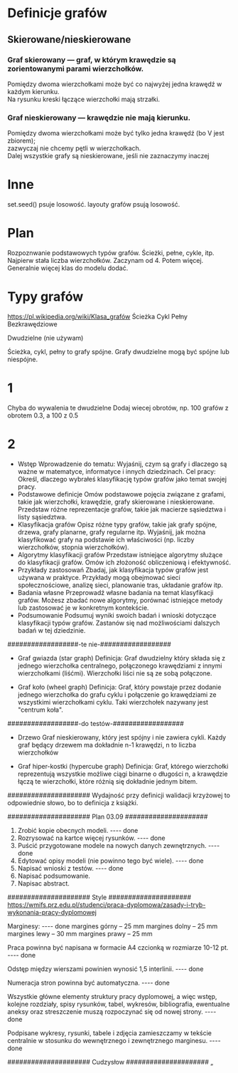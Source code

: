 # Definicje grafów

## Skierowane/nieskierowane

### Graf skierowany — graf, w którym krawędzie są zorientowanymi parami wierzchołków.  
Pomiędzy dwoma wierzchołkami może być co najwyżej jedna krawędź w każdym kierunku.  
Na rysunku kreski łączące wierzchołki mają strzałki.

### Graf nieskierowany — krawędzie nie mają kierunku.  
Pomiędzy dwoma wierzchołkami może być tylko jedna krawędź (bo V jest zbiorem);  
zazwyczaj nie chcemy pętli w wierzchołkach.  
Dalej wszystkie grafy są nieskierowane, jeśli nie zaznaczymy inaczej

# Inne
set.seed() psuje losowość.
layouty grafów psują losowość.

# Plan
Rozpoznwanie podstawowych typów grafów.
Ścieżki, pełne, cykle, itp.
Najpierw stała liczba wierzchołków. Zaczynam od 4. Potem więcej.
Generalnie więcej klas do modelu dodać.

# Typy grafów
https://pl.wikipedia.org/wiki/Klasa_grafów
Ścieżka
Cykl
Pełny
Bezkrawędziowe

Dwudzielne (nie używam)

Ścieżka, cykl, pełny to grafy spójne.
Grafy dwudzielne mogą być spójne lub niespójne. 

# 1
Chyba do wywalenia te dwudzielne
Dodaj wiecej obrotów, np. 100 grafów z obrotem 0.3, a 100 z 0.5

# 2
- Wstęp
Wprowadzenie do tematu: Wyjaśnij, czym są grafy i dlaczego są ważne w matematyce, informatyce i innych dziedzinach.
Cel pracy: Określ, dlaczego wybrałeś klasyfikację typów grafów jako temat swojej pracy.
- Podstawowe definicje
Omów podstawowe pojęcia związane z grafami, takie jak wierzchołki, krawędzie, grafy skierowane i nieskierowane.
Przedstaw różne reprezentacje grafów, takie jak macierze sąsiedztwa i listy sąsiedztwa.
- Klasyfikacja grafów
Opisz różne typy grafów, takie jak grafy spójne, drzewa, grafy planarne, grafy regularne itp.
Wyjaśnij, jak można klasyfikować grafy na podstawie ich właściwości (np. liczby wierzchołków, stopnia wierzchołków).
- Algorytmy klasyfikacji grafów
Przedstaw istniejące algorytmy służące do klasyfikacji grafów.
Omów ich złożoność obliczeniową i efektywność.
- Przykłady zastosowań
Zbadaj, jak klasyfikacja typów grafów jest używana w praktyce. Przykłady mogą obejmować sieci społecznościowe, analizę sieci, planowanie tras, układanie grafów itp.
- Badania własne
Przeprowadź własne badania na temat klasyfikacji grafów. Możesz zbadać nowe algorytmy, porównać istniejące metody lub zastosować je w konkretnym kontekście.
- Podsumowanie
Podsumuj wyniki swoich badań i wnioski dotyczące klasyfikacji typów grafów.
Zastanów się nad możliwościami dalszych badań w tej dziedzinie.

##################-te nie-##################
- Graf gwiazda (star graph)
Definicja: Graf dwudzielny który składa się z jednego wierzchołka centralnego, połączonego krawędziami z innymi wierzchołkami (liśćmi).
Wierzchołki liści nie są ze sobą połączone.

- Graf koło (wheel graph)
​Definicja: Graf, który powstaje przez dodanie jednego wierzchołka do grafu cyklu i połączenie go krawędziami ze wszystkimi wierzchołkami cyklu.
Taki wierzchołek nazywany jest "centrum koła".

##################-do testów-##################
- Drzewo
Graf nieskierowany, który jest spójny i nie zawiera cykli. Każdy graf będący drzewem ma dokładnie n-1 krawędzi, n to liczba wierzchołków

- Graf hiper-kostki (hypercube graph)
Definicja: Graf, którego wierzchołki reprezentują wszystkie możliwe ciągi binarne o długości n,
a krawędzie łączą te wierzchołki, które różnią się dokładnie jednym bitem.

#####################
Wydajność przy definicji walidacji krzyżowej to odpowiednie słowo, bo to definicja z książki.

##################### Plan 03.09 #####################
1. Zrobić kopie obecnych modeli. ---- done
2. Rozrysować na kartce więcej rysunków. ---- done
3. Puścić przygotowane modele na nowych danych zewnętrznych. ---- done
4. Edytować opisy modeli (nie powinno tego być wiele). ---- done
5. Napisać wnioski z testów. ---- done
6. Napisać podsumowanie.
7. Napisac abstract.

##################### Style #####################
https://wmifs.prz.edu.pl/studenci/praca-dyplomowa/zasady-i-tryb-wykonania-pracy-dyplomowej

Marginesy: ---- done
margines górny – 25 mm
margines dolny – 25 mm
margines lewy – 30 mm
margines prawy – 25 mm

Praca powinna być napisana w formacie A4 czcionką w rozmiarze 10-12 pt. ---- done

Odstęp między wierszami powinien wynosić 1,5 interlinii. ---- done

Numeracja stron powinna być automatyczna. ---- done

Wszystkie główne elementy struktury pracy dyplomowej, a więc wstęp, kolejne rozdziały, spisy rysunków, tabel, wykresów, bibliografia, ewentualne aneksy oraz streszczenie muszą rozpoczynać się od nowej strony. ---- done

Podpisane wykresy, rysunki, tabele i zdjęcia zamieszczamy w tekście centralnie w stosunku do wewnętrznego i zewnętrznego marginesu. ---- done

##################### Cudzysłow #####################
„